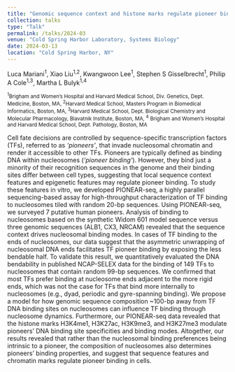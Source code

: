 ```yaml
---
title: "Genomic sequence context and histone marks regulate pioneer binding to nucleosomes"
collection: talks
type: "Talk"
permalink: /talks/2024-03
venue: "Cold Spring Harbor Laboratory, Systems Biology"
date: 2024-03-13
location: "Cold Spring Harbor, NY"
---
```


Luca Mariani<sup>1</sup>, Xiao Liu<sup>1,2</sup>, Kwangwoon Lee<sup>1</sup>, Stephen S Gisselbrecht<sup>1</sup>, Philip A Cole<sup>1,3</sup>, Martha L Bulyk<sup>1,4<sup> 


<small><sup>1</sup>Brigham and Women’s Hospital and Harvard Medical School, Div. Genetics, Dept. Medicine, Boston, MA, <sup>2</sup>Harvard Medical School, Masters Program in Biomedical Informatics, Boston, MA, <sup>3</sup>Harvard Medical School, Dept. Biological Chemistry and Molecular Pharmacology, Blavatnik Institute, Boston, MA, <sup>4</sup> Brigham and Women’s Hospital and Harvard Medical School, Dept. Pathology, Boston, MA
</small>

Cell fate decisions are controlled by sequence-specific transcription factors (TFs), referred to as <i>‘pioneers’</i>, that invade nucleosomal chromatin and 
render it accessible to other TFs. Pioneers are typically defined as binding DNA within nucleosomes (<i>‘pioneer binding’</i>). However, they bind just a minority 
of their recognition sequences in the genome and their binding sites differ between cell types, suggesting that local sequence context features and epigenetic
features may regulate pioneer binding. To study these features in vitro, we developed PIONEAR-seq, a highly parallel sequencing-based assay for high-throughput
characterization of TF binding to nucleosomes tiled with random 20-bp sequences. Using PIONEAR-seq, we surveyed 7 putative human pioneers. Analysis of binding to
nucleosomes based on the synthetic Widom 601 model sequence versus three genomic sequences (ALB1, CX3, NRCAM) revealed that the sequence context drives nucleosomal
binding modes. In cases of TF binding to the ends of nucleosomes, our data suggest that the asymmetric unwrapping of nucleosomal DNA ends facilitates TF pioneer 
binding by exposing the less bendable half. To validate this result, we quantitatively evaluated the DNA bendability in published NCAP-SELEX data for the binding 
of 149 TFs to nucleosomes that contain random 99-bp sequences. We confirmed that most TFs prefer binding at nucleosome ends adjacent to the more rigid ends, which 
was not the case for TFs that bind more internally to nucleosomes (e.g., dyad, periodic and gyre-spanning binding). We propose a model for how genomic sequence 
composition ~100-bp away from TF DNA binding sites on nucleosomes can influence TF binding through nucleosome dynamics. Furthermore, our PIONEAR-seq data revealed 
that the histone marks H3K4me1, H3K27ac, H3K9me3, and H3K27me3 modulate pioneers’ DNA binding site specificities and binding modes. Altogether, our results revealed 
that rather than the nucleosomal binding preferences being intrinsic to a pioneer, the composition of nucleosomes also determines pioneers’ binding properties, and 
suggest that sequence features and chromatin marks regulate pioneer binding in cells. 
